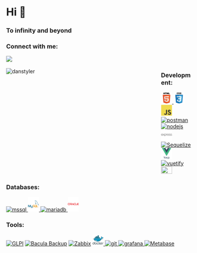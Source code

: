 <h1 align="left">Hi 👋</h1>
<h3 align="left">To infinity and beyond</h3>
<h3 align="left">Connect with me:</h3>
<p align="left">
  <a href="https://www.linkedin.com/in/daniel-santos-b8601011a/" target="_blank"><img src="https://img.shields.io/badge/-LinkedIn-%230077B5?style=for-the-badge&logo=linkedin&logoColor=white" target="_blank"></a>
<p><img width="420" height="300" align="left" src="https://github-readme-stats.vercel.app/api/top-langs?username=danstyler&show_icons=true&locale=en&layout=compact" alt="danstyler" /></p>
</p> 

<h3 align="left">Development:</h3>
<a href="https://www.w3.org/html/" target="_blank"> <img src="https://raw.githubusercontent.com/devicons/devicon/master/icons/html5/html5-original-wordmark.svg" alt="html5" width="30" height="30"/></a><a href="https://www.w3schools.com/css/" target="_blank"> <img src="https://raw.githubusercontent.com/devicons/devicon/master/icons/css3/css3-original-wordmark.svg" alt="css3" width="30" height="30"/></a><a href="https://developer.mozilla.org/en-US/docs/Web/JavaScript" target="_blank"> <img src="https://raw.githubusercontent.com/devicons/devicon/master/icons/javascript/javascript-original.svg" alt="javascript" width="30" height="30"/> </a> <a href="https://postman.com" target="_blank"> <img src="https://www.vectorlogo.zone/logos/getpostman/getpostman-icon.svg" alt="postman" width="30" height="30"/> </a>
<a href="https://nodejs.org" target="_blank"> <img src="https://walde.co/wp-content/uploads/2016/09/nodejs_logo.png" alt="nodejs" width="30" height="30"/> </a> <a href="https://expressjs.com" target="_blank"> <img src="https://raw.githubusercontent.com/devicons/devicon/master/icons/express/express-original-wordmark.svg" alt="express" width="30" height="30"/></a><a href="https://sequelize.org/" target="_blank"> <img src="https://sequelize.org/master/manual/asset/logo-small.png" alt="Sequelize" width="30" height="30"/> </a> <a href="https://vuejs.org/" target="_blank"> <img src="https://raw.githubusercontent.com/devicons/devicon/master/icons/vuejs/vuejs-original-wordmark.svg" alt="vuejs" width="30" height="30"/></a> <a href="https://vuetifyjs.com/en/" target="_blank"> <img src="https://bestofjs.org/logos/vuetify.svg" alt="vuetify" width="30" height="30"/> </a> <a href="https://bulma.io/documentation/" target="_blank"> <img src="https://iconape.com/wp-content/files/df/370667/svg/bulma-logo-icon-png-svg.png" width="30" height="20"/> </a>

<h3 align="left">Databases:</h3>

<a href="https://www.microsoft.com/en-us/sql-server" target="_blank"> <img src="https://www.svgrepo.com/show/303229/microsoft-sql-server-logo.svg" alt="mssql" width="30" height="40"/> </a> <a href="https://www.mysql.com/" target="_blank"> <img src="https://raw.githubusercontent.com/devicons/devicon/master/icons/mysql/mysql-original-wordmark.svg" alt="mysql" width="30" height="40"/> </a> <a href="https://mariadb.org/" target="_blank"> <img src="https://www.vectorlogo.zone/logos/mariadb/mariadb-icon.svg" alt="mariadb" width="30" height="40"/> </a> <a href="https://www.oracle.com/" target="_blank"> <img src="https://raw.githubusercontent.com/devicons/devicon/master/icons/oracle/oracle-original.svg" alt="oracle" width="30" height="40"/> </a>

<h3 align="left">Tools:</h3>

<a href="https://glpi-project.org/pt-br/" target="_blank"> <img src="https://tic.gal/wp-content/uploads/2017/11/PictoGlpi-1.png" alt="GLPI" width="30" height="30"/></a>
<a href="https://www.bacula.lat/category/bacula-community/" target="_blank"> <img src="https://pbs.twimg.com/profile_images/2136640410/profilepicture.jpg" alt="Bacula Backup" width="30" height="30"/></a>
<a href="https://www.zabbix.com/" target="_blank"> <img src="https://lfc.com.pe/wp-content/uploads/2019/09/treinamento-zabbix-30.png" alt="Zabbix" width="30" height="30"/></a>
<a href="https://www.docker.com/" target="_blank"> <img src="https://raw.githubusercontent.com/devicons/devicon/master/icons/docker/docker-original-wordmark.svg" alt="docker" width="30" height="30"/> </a> <a href="https://git-scm.com/" target="_blank"> <img src="https://www.vectorlogo.zone/logos/git-scm/git-scm-icon.svg" alt="git" width="30" height="30"/> </a> <a href="https://grafana.com" target="_blank"> <img src="https://www.vectorlogo.zone/logos/grafana/grafana-icon.svg" alt="grafana" width="30" height="30"/> </a> <a href="https://www.metabase.com/" target="_blank"> <img src="https://www.metabase.com/images/logo.svg" alt="Metabase" width="30" height="30"/> </a>
